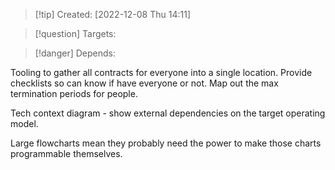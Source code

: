 >[!tip] Created: [2022-12-08 Thu 14:11]

>[!question] Targets: 

>[!danger] Depends: 

Tooling to gather all contracts for everyone into a single location.  Provide checklists so can know if have everyone or not.  Map out the max termination periods for people.

Tech context diagram - show external dependencies on the target operating model.

Large flowcharts mean they probably need the power to make those charts programmable themselves.